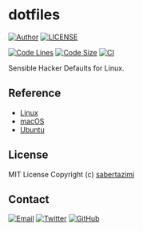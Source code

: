 # dotfiles

[![Author](https://img.shields.io/badge/author-sabertaz-lightgrey?style=for-the-badge)](https://github.com/sabertazimi)
[![LICENSE](https://img.shields.io/github/license/sabertazimi/dotfiles?style=for-the-badge)](https://raw.githubusercontent.com/sabertazimi/dotfiles/main/LICENSE)

[![Code Lines](https://img.shields.io/tokei/lines/github/sabertazimi/dotfiles?style=for-the-badge&logo=visualstudiocode)](https://github.com/sabertazimi/dotfiles)
[![Code Size](https://img.shields.io/github/languages/code-size/sabertazimi/dotfiles?logo=visualstudiocode&style=for-the-badge)](https://github.com/sabertazimi/dotfiles)
[![CI](https://img.shields.io/github/actions/workflow/status/sabertazimi/dotfiles/ci.yml?branch=main&style=for-the-badge&logo=github)](https://github.com/sabertazimi/dotfiles/actions/workflows/ci.yml)

Sensible Hacker Defaults for Linux.

## Reference

- [Linux](https://github.com/thoughtbot/dotfiles)
- [macOS](https://github.com/mathiasbynens/dotfiles)
- [Ubuntu](https://github.com/gaunthan/Oh-My-Ubuntu)

## License

MIT License Copyright (c) [sabertazimi](https://github.com/sabertazimi)

## Contact

[![Email](https://img.shields.io/badge/-Gmail-ea4335?style=for-the-badge&logo=gmail&logoColor=white)](mailto:sabertazimi@gmail.com)
[![Twitter](https://img.shields.io/badge/-Twitter-1da1f2?style=for-the-badge&logo=twitter&logoColor=white)](https://twitter.com/sabertazimi)
[![GitHub](https://img.shields.io/badge/-GitHub-181717?style=for-the-badge&logo=github&logoColor=white)](https://github.com/sabertazimi)
